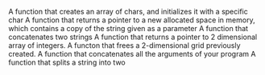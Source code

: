 A function that creates an array of chars, and initializes it with a specific char
A function that returns a pointer to a new allocated space in memory,
 which contains a copy of the string given as a parameter
A function that concatenates two strings
A function that returns a pointer to 2 dimensional array of integers.
A functon that frees a 2-dimensional grid previously created.
A function that concatenates all the arguments of your program
A function that splits a string into two
